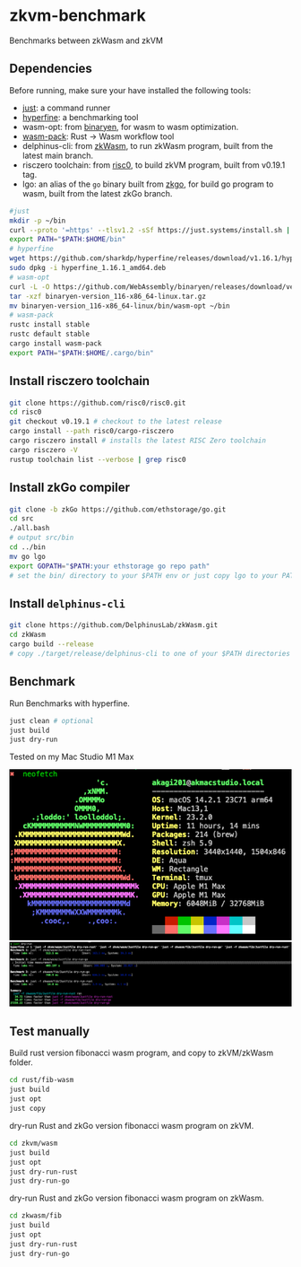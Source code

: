 # zkvm-benchmark

Benchmarks between zkWasm and zkVM

## Dependencies

Before running, make sure your have installed the following tools:

* [just](https://github.com/casey/just): a command runner
* [hyperfine](https://github.com/sharkdp/hyperfine): a benchmarking tool
* wasm-opt: from [binaryen](https://github.com/WebAssembly/binaryen), for wasm to wasm optimization.
* [wasm-pack](https://github.com/rustwasm/wasm-pack): Rust → Wasm workflow tool
* delphinus-cli: from [zkWasm](https://github.com/DelphinusLab/zkWasm), to run zkWasm program, built from the latest main branch.
* risczero toolchain: from [risc0](https://github.com/risc0/risc0), to build zkVM program, built from v0.19.1 tag.
* lgo: an alias of the `go` binary built from [zkgo](https://github.com/ethstorage/go/tree/zkGo), for build go program to wasm, built from the latest zkGo branch.

```sh
#just
mkdir -p ~/bin
curl --proto '=https' --tlsv1.2 -sSf https://just.systems/install.sh | bash -s -- --to ~/bin
export PATH="$PATH:$HOME/bin"
# hyperfine
wget https://github.com/sharkdp/hyperfine/releases/download/v1.16.1/hyperfine_1.16.1_amd64.deb
sudo dpkg -i hyperfine_1.16.1_amd64.deb
# wasm-opt
curl -L -O https://github.com/WebAssembly/binaryen/releases/download/version_116/binaryen-version_116-x86_64-linux.tar.gz
tar -xzf binaryen-version_116-x86_64-linux.tar.gz
mv binaryen-version_116-x86_64-linux/bin/wasm-opt ~/bin
# wasm-pack
rustc install stable
rustc default stable 
cargo install wasm-pack
export PATH="$PATH:$HOME/.cargo/bin"
```

## Install risczero toolchain

```sh
git clone https://github.com/risc0/risc0.git
cd risc0
git checkout v0.19.1 # checkout to the latest release
cargo install --path risc0/cargo-risczero
cargo risczero install # installs the latest RISC Zero toolchain
cargo risczero -V
rustup toolchain list --verbose | grep risc0
```

## Install zkGo compiler

```sh
git clone -b zkGo https://github.com/ethstorage/go.git
cd src
./all.bash
# output src/bin
cd ../bin
mv go lgo
export GOPATH="$PATH:your ethstorage go repo path"
# set the bin/ directory to your $PATH env or just copy lgo to your PATH
```

## Install `delphinus-cli`

```sh
git clone https://github.com/DelphinusLab/zkWasm.git
cd zkWasm
cargo build --release
# copy ./target/release/delphinus-cli to one of your $PATH directories
```

## Benchmark

Run Benchmarks with hyperfine.

```sh
just clean # optional
just build
just dry-run
```

Tested on my Mac Studio M1 Max

![macos_profile](assets/macos_profile.jpg)
![zkvm_bench](assets/zkvm_bench.png)

## Test manually

Build rust version fibonacci wasm program, and copy to zkVM/zkWasm folder.

```sh
cd rust/fib-wasm
just build
just opt
just copy
```

dry-run Rust and zkGo version fibonacci wasm program on zkVM.

```sh
cd zkvm/wasm
just build
just opt
just dry-run-rust
just dry-run-go
```

dry-run Rust and zkGo version fibonacci wasm program on zkWasm.

```sh
cd zkwasm/fib
just build
just opt
just dry-run-rust
just dry-run-go
```
